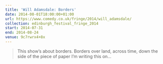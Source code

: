 ```yaml
---
title: 'Will Adamsdale: Borders'
date: 2014-08-01T18:00:00+01:00
url: https://www.comedy.co.uk/fringe/2014/will_adamsdale/
collection: edinburgh_festival_fringe_2014
start: 2014-07-31
end: 2014-08-24
venue: 9c7rwrx4+8x
---
```

> This show’s about borders. Borders over land, across time, down the side of the piece of paper I’m writing this on…
